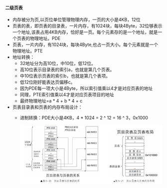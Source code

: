 ####  二级页表
  - 内存被分为页,以页位单位管理物理内存，一页的大小是4KB，12位
  - 页表的表，即页表的目录表，一片内存，有1024块，每块4Byte，32位够表示一个地址,该表占用4KB内存，恰好是一页。每个元素存的是一个地址，就是一个页表的物理地址。PDE
  - 页表，一片内存，有1024块，每块4Byte,也占一页大小。每个元素就是一个物理地址。PTE
  - 地址转换：
      - 32地址分为高10位，中10位，低12位。
      - 高10位表示目录表的索引a，也就是第几个页表。
      - 中10位表示页表的索引b，也就是第几个表项。
      - 低12位刚好能表达页偏移c。
      - 因为PDE每一项大小是4Byte，所以索引值乘以4才是对应页表的地址
      - 同理，PTE索引值乘以4才是对应页表项目的地址
      - 最终物理地址=a * 4 + b * 4 + c
- 页表目录表和页表的内存布局设计：
  - 进制转换：PDE大小是4KB，4 * 1024 = 2 ^ 12 = 16 ^ 3，0x1000

    ![](../asset/pde_pte.png)